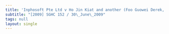 ```yaml
---
title: 'Inphosoft Pte Ltd v Ho Jin Kiat and another (Foo Guowei Derek, non-party)'
subtitle: "[2009] SGHC 152 / 30\_June\_2009"
tags: null
layout: single
---
```


